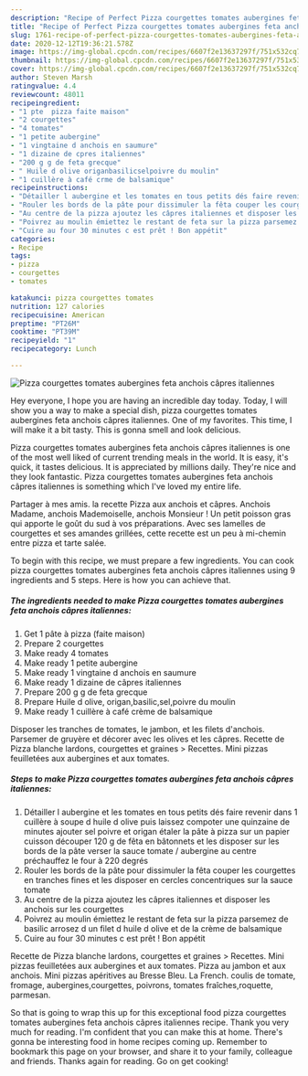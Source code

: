 ```yaml
---
description: "Recipe of Perfect Pizza courgettes tomates aubergines feta anchois câpres italiennes"
title: "Recipe of Perfect Pizza courgettes tomates aubergines feta anchois câpres italiennes"
slug: 1761-recipe-of-perfect-pizza-courgettes-tomates-aubergines-feta-anchois-capres-italiennes
date: 2020-12-12T19:36:21.578Z
image: https://img-global.cpcdn.com/recipes/6607f2e13637297f/751x532cq70/pizza-courgettes-tomates-aubergines-feta-anchois-capres-italiennes-photo-principale-de-la-recette.jpg
thumbnail: https://img-global.cpcdn.com/recipes/6607f2e13637297f/751x532cq70/pizza-courgettes-tomates-aubergines-feta-anchois-capres-italiennes-photo-principale-de-la-recette.jpg
cover: https://img-global.cpcdn.com/recipes/6607f2e13637297f/751x532cq70/pizza-courgettes-tomates-aubergines-feta-anchois-capres-italiennes-photo-principale-de-la-recette.jpg
author: Steven Marsh
ratingvalue: 4.4
reviewcount: 48011
recipeingredient:
- "1 pte  pizza faite maison"
- "2 courgettes"
- "4 tomates"
- "1 petite aubergine"
- "1 vingtaine d anchois en saumure"
- "1 dizaine de cpres italiennes"
- "200 g g de feta grecque"
- " Huile d olive origanbasilicselpoivre du moulin"
- "1 cuillère à café crme de balsamique"
recipeinstructions:
- "Détailler l aubergine et les tomates en tous petits dés faire revenir dans 1 cuillère à soupe d huile d olive puis laissez compoter une quinzaine de minutes ajouter sel poivre et origan étaler la pâte à pizza sur un papier cuisson découper 120 g de fêta en bâtonnets et les disposer sur les bords de la pâte verser la sauce tomate / aubergine au centre préchauffez le four à 220 degrés"
- "Rouler les bords de la pâte pour dissimuler la fêta couper les courgettes en tranches fines et les disposer en cercles concentriques sur la sauce tomate"
- "Au centre de la pizza ajoutez les câpres italiennes et disposer les anchois sur les courgettes"
- "Poivrez au moulin émiettez le restant de feta sur la pizza parsemez de basilic arrosez d un filet d huile d olive et de la crème de balsamique"
- "Cuire au four 30 minutes c est prêt ! Bon appétit"
categories:
- Recipe
tags:
- pizza
- courgettes
- tomates

katakunci: pizza courgettes tomates 
nutrition: 127 calories
recipecuisine: American
preptime: "PT26M"
cooktime: "PT39M"
recipeyield: "1"
recipecategory: Lunch

---
```



![Pizza courgettes tomates aubergines feta anchois câpres italiennes](https://img-global.cpcdn.com/recipes/6607f2e13637297f/751x532cq70/pizza-courgettes-tomates-aubergines-feta-anchois-capres-italiennes-photo-principale-de-la-recette.jpg)

Hey everyone, I hope you are having an incredible day today. Today, I will show you a way to make a special dish, pizza courgettes tomates aubergines feta anchois câpres italiennes. One of my favorites. This time, I will make it a bit tasty. This is gonna smell and look delicious.

Pizza courgettes tomates aubergines feta anchois câpres italiennes is one of the most well liked of current trending meals in the world. It is easy, it's quick, it tastes delicious. It is appreciated by millions daily. They're nice and they look fantastic. Pizza courgettes tomates aubergines feta anchois câpres italiennes is something which I've loved my entire life.

Partager à mes amis. la recette Pizza aux anchois et câpres. Anchois Madame, anchois Mademoiselle, anchois Monsieur ! Un petit poisson gras qui apporte le goût du sud à vos préparations. Avec ses lamelles de courgettes et ses amandes grillées, cette recette est un peu à mi-chemin entre pizza et tarte salée.


To begin with this recipe, we must prepare a few ingredients. You can cook pizza courgettes tomates aubergines feta anchois câpres italiennes using 9 ingredients and 5 steps. Here is how you can achieve that.

<!--inarticleads1-->

##### The ingredients needed to make Pizza courgettes tomates aubergines feta anchois câpres italiennes:

1. Get 1 pâte à pizza (faite maison)
1. Prepare 2 courgettes
1. Make ready 4 tomates
1. Make ready 1 petite aubergine
1. Make ready 1 vingtaine d anchois en saumure
1. Make ready 1 dizaine de câpres italiennes
1. Prepare 200 g g de feta grecque
1. Prepare  Huile d olive, origan,basilic,sel,poivre du moulin
1. Make ready 1 cuillère à café crème de balsamique


Disposer les tranches de tomates, le jambon, et les filets d&#39;anchois. Parsemer de gruyère et décorer avec les olives et les câpres. Recette de Pizza blanche lardons, courgettes et graines &gt; Recettes. Mini pizzas feuilletées aux aubergines et aux tomates. 

<!--inarticleads2-->

##### Steps to make Pizza courgettes tomates aubergines feta anchois câpres italiennes:

1. Détailler l aubergine et les tomates en tous petits dés faire revenir dans 1 cuillère à soupe d huile d olive puis laissez compoter une quinzaine de minutes ajouter sel poivre et origan étaler la pâte à pizza sur un papier cuisson découper 120 g de fêta en bâtonnets et les disposer sur les bords de la pâte verser la sauce tomate / aubergine au centre préchauffez le four à 220 degrés
1. Rouler les bords de la pâte pour dissimuler la fêta couper les courgettes en tranches fines et les disposer en cercles concentriques sur la sauce tomate
1. Au centre de la pizza ajoutez les câpres italiennes et disposer les anchois sur les courgettes
1. Poivrez au moulin émiettez le restant de feta sur la pizza parsemez de basilic arrosez d un filet d huile d olive et de la crème de balsamique
1. Cuire au four 30 minutes c est prêt ! Bon appétit


Recette de Pizza blanche lardons, courgettes et graines &gt; Recettes. Mini pizzas feuilletées aux aubergines et aux tomates. Pizza au jambon et aux anchois. Mini pizzas apéritives au Bresse Bleu. La French. coulis de tomate, fromage, aubergines,courgettes, poivrons, tomates fraîches,roquette, parmesan. 

So that is going to wrap this up for this exceptional food pizza courgettes tomates aubergines feta anchois câpres italiennes recipe. Thank you very much for reading. I'm confident that you can make this at home. There's gonna be interesting food in home recipes coming up. Remember to bookmark this page on your browser, and share it to your family, colleague and friends. Thanks again for reading. Go on get cooking!
